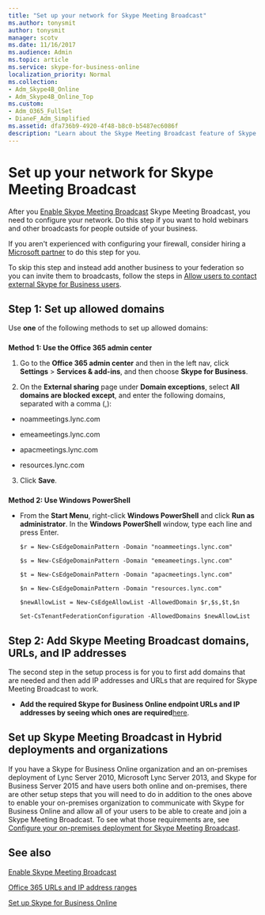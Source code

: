 ```yaml
---
title: "Set up your network for Skype Meeting Broadcast"
ms.author: tonysmit
author: tonysmit
manager: scotv
ms.date: 11/16/2017
ms.audience: Admin
ms.topic: article
ms.service: skype-for-business-online
localization_priority: Normal
ms.collection:
- Adm_Skype4B_Online
- Adm_Skype4B_Online_Top
ms.custom:
- Adm_O365_FullSet
- DianeF_Adm_Simplified
ms.assetid: dfa736b9-4920-4f48-b8c0-b5487ec6086f
description: "Learn about the Skype Meeting Broadcast feature of Skype for Business Online that enables you to schedule, produce, and broadcast meetings or events to large online audiences up to 10,000 attendees."
---
```


# Set up your network for Skype Meeting Broadcast

After you [Enable Skype Meeting Broadcast](enable-skype-meeting-broadcast.md) Skype Meeting Broadcast, you need to configure your network. Do this step if you want to hold webinars and other broadcasts for people outside of your business.
  
If you aren't experienced with configuring your firewall, consider hiring a [Microsoft partner](https://go.microsoft.com/fwlink/?linkid=391089) to do this step for you.
  
To skip this step and instead add another business to your federation so you can invite them to broadcasts, follow the steps in [Allow users to contact external Skype for Business users](../set-up-skype-for-business-online/allow-users-to-contact-external-skype-for-business-users.md).
  
## Step 1: Set up allowed domains

Use **one** of the following methods to set up allowed domains:
  
### 

 **Method 1: Use the Office 365 admin center**
  
1. Go to the **Office 365 admin center** and then in the left nav, click **Settings** > **Services &amp; add-ins**, and then choose **Skype for Business**.
    
2. On the **External sharing** page under **Domain exceptions**, select **All domains are blocked except**, and enter the following domains, separated with a comma (,):
    
  - noammeetings.lync.com
    
  - emeameetings.lync.com
    
  - apacmeetings.lync.com
    
  - resources.lync.com
    
3. Click **Save**.
    
### 

 **Method 2: Use Windows PowerShell**
  
- From the **Start Menu**, right-click **Windows PowerShell** and click **Run as administrator**. In the **Windows PowerShell** window, type each line and press Enter.
    
  ```
  $r = New-CsEdgeDomainPattern -Domain "noammeetings.lync.com"
  ```

  ```
  $s = New-CsEdgeDomainPattern -Domain "emeameetings.lync.com"
  ```

  ```
  $t = New-CsEdgeDomainPattern -Domain "apacmeetings.lync.com"
  ```

  ```
  $n = New-CsEdgeDomainPattern -Domain "resources.lync.com"
  ```

  ```
  $newAllowList = New-CsEdgeAllowList -AllowedDomain $r,$s,$t,$n
  ```

  ```
  Set-CsTenantFederationConfiguration -AllowedDomains $newAllowList
  ```

## Step 2: Add Skype Meeting Broadcast domains, URLs, and IP addresses

The second step in the setup process is for you to first add domains that are needed and then add IP addresses and URLs that are required for Skype Meeting Broadcast to work.
  
- **Add the required Skype for Business Online endpoint URLs and IP addresses by seeing which ones are required**[here](https://support.office.com/article/Office-365-URLs-and-IP-address-ranges-8548a211-3fe7-47cb-abb1-355ea5aa88a2?ui=en-US&amp;rs=en-US&amp;ad=US#bkmk_lyo).
    
## Set up Skype Meeting Broadcast in Hybrid deployments and organizations

If you have a Skype for Business Online organization and an on-premises deployment of Lync Server 2010, Microsoft Lync Server 2013, and Skype for Business Server 2015 and have users both online and on-premises, there are other setup steps that you will need to do in addition to the ones above to enable your on-premises organization to communicate with Skype for Business Online and allow all of your users to be able to create and join a Skype Meeting Broadcast. To see what those requirements are, see [Configure your on-premises deployment for Skype Meeting Broadcast](https://go.microsoft.com/fwlink/?LinkId=617070).
  
## See also

[Enable Skype Meeting Broadcast](enable-skype-meeting-broadcast.md)
  
[Office 365 URLs and IP address ranges](http://support.office.com/article/8548a211-3fe7-47cb-abb1-355ea5aa88a2)
  
[Set up Skype for Business Online](../set-up-skype-for-business-online/set-up-skype-for-business-online.md)
  


